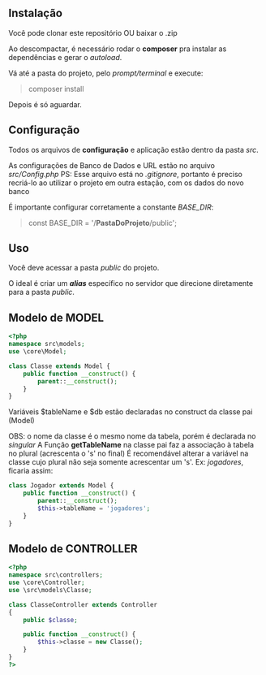 ## Instalação
Você pode clonar este repositório OU baixar o .zip

Ao descompactar, é necessário rodar o **composer** pra instalar as dependências e gerar o *autoload*.

Vá até a pasta do projeto, pelo *prompt/terminal* e execute:
> composer install

Depois é só aguardar.

## Configuração
Todos os arquivos de **configuração** e aplicação estão dentro da pasta *src*.

As configurações de Banco de Dados e URL estão no arquivo *src/Config.php*
PS: Esse arquivo está no *.gitignore*, portanto é preciso recriá-lo ao utilizar o projeto em outra estação, com os dados do novo banco

É importante configurar corretamente a constante *BASE_DIR*:
> const BASE_DIR = '/**PastaDoProjeto**/public';

## Uso
Você deve acessar a pasta *public* do projeto.

O ideal é criar um ***alias*** específico no servidor que direcione diretamente para a pasta *public*.

## Modelo de MODEL
```php
<?php
namespace src\models;
use \core\Model;

class Classe extends Model {
    public function __construct() {
        parent::__construct();
    }
}
```
Variáveis $tableName e $db estão declaradas no construct da classe pai (Model)

OBS: o nome da classe é o mesmo nome da tabela, porém é declarada no *singular*
A Função **getTableName** na classe pai faz a associação à tabela no plural (acrescenta o 's' no final)
É recomendável alterar a variável na classe cujo plural não seja somente acrescentar um 's'. Ex: *jogadores*, ficaria assim:

```php
class Jogador extends Model {
    public function __construct() {
        parent::__construct();
        $this->tableName = 'jogadores';
    }
}
```

## Modelo de CONTROLLER
```php
<?php
namespace src\controllers;
use \core\Controller;
use \src\models\Classe;

class ClasseController extends Controller
{
    public $classe;

    public function __construct() {
        $this->classe = new Classe();
    }
}
?>
```
